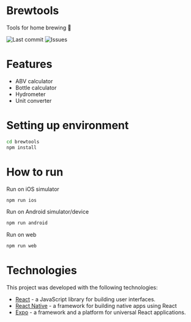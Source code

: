 # Brewtools
Tools for home brewing 🍺


![Last commit](https://img.shields.io/github/last-commit/feliperezende/brewtools) ![Issues](https://img.shields.io/github/issues/feliperezende/brewtools)

# Features
- ABV calculator
- Bottle calculator
- Hydrometer
- Unit converter

# Setting up environment
```bash
cd brewtools
npm install
```

# How to run

Run on iOS simulator
```bash
npm run ios
```

Run on Android simulator/device
```bash
npm run android
```

Run on web
```bash
npm run web
```

# Technologies

This project was developed with the following technologies:

- [React](https://reactjs.org/) - a JavaScript library for building user interfaces.
- [React Native](https://reactnative.dev/) - a framework for building native apps using React
- [Expo](https://expo.io/) - a framework and a platform for universal React applications.